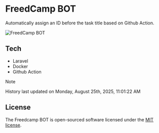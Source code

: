 # FreedCamp BOT

Automatically assign an ID before the task title based on Github Action.

![FreedCamp BOT](https://repository-images.githubusercontent.com/737932867/7d34798b-2680-471c-b089-a78a718d3d6a)

## Tech

- Laravel
- Docker
- Github Action

> [!NOTE]  
> History last updated on Monday, August 25th, 2025, 11:01:22 AM

## License

The Freedcamp BOT is open-sourced software licensed under the [MIT license](https://opensource.org/licenses/MIT).

